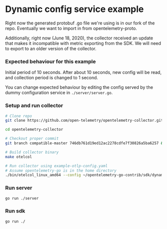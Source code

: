 # Dynamic config service example

Right now the generated protobuf .go file we're using is in our fork of the repo. Eventually we want to import in from opentelemetry-proto.

Additionally, right now (June 18, 2020), the collector received an update that makes it incompatible with metric exporting from the SDK. We will need to export to an older version of the collector.

### Expected behaviour for this example
Initial period of 10 seconds. After about 10 seconds, new config will be read, and collection period is changed to 1 second.

You can change expected behaviour by editing the config served by the dummy configuration service in `./server/server.go`.

### Setup and run collector

```sh
# Clone repo
git clone https://github.com/open-telemetry/opentelemetry-collector.git

cd opentelemetry-collector

# Checkout proper commit
git branch compatible-master 746db761d19ed12ac2278cdfe7f30826a5ba6257 && git checkout compatible-master

# Build collector binary
make otelcol

# Run collector using example-otlp-config.yaml
# Assume opentelemetry-go is in the home directory
./bin/otelcol_linux_amd64 --config ~/opentelemetry-go-contrib/sdk/dynamicconfig/example/example-otlp-config.yaml
```

### Run server

```sh
go run ./server
```

### Run sdk

```sh
go run ./
```
